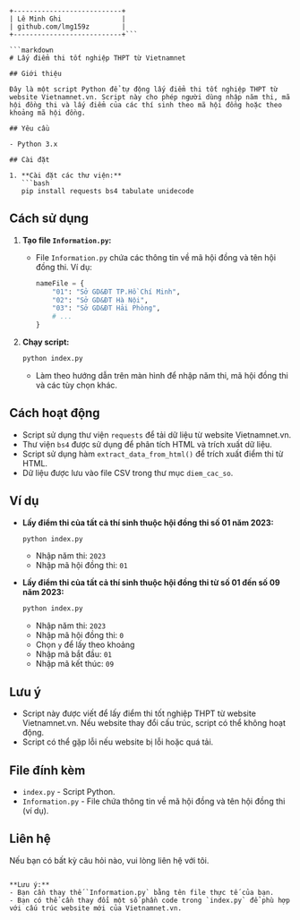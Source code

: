 

```
+---------------------------+
| Lê Minh Ghi               |
| github.com/lmg159z        |
+---------------------------+```

```markdown
# Lấy điểm thi tốt nghiệp THPT từ Vietnamnet

## Giới thiệu

Đây là một script Python để tự động lấy điểm thi tốt nghiệp THPT từ website Vietnamnet.vn. Script này cho phép người dùng nhập năm thi, mã hội đồng thi và lấy điểm của các thí sinh theo mã hội đồng hoặc theo khoảng mã hội đồng.

## Yêu cầu

- Python 3.x

## Cài đặt

1. **Cài đặt các thư viện:**
   ```bash
   pip install requests bs4 tabulate unidecode
   ```

## Cách sử dụng

1. **Tạo file `Information.py`:**
   - File `Information.py` chứa các thông tin về mã hội đồng và tên hội đồng thi. Ví dụ:
     ```python
     nameFile = {
         "01": "Sở GD&ĐT TP.Hồ Chí Minh",
         "02": "Sở GD&ĐT Hà Nội",
         "03": "Sở GD&ĐT Hải Phòng",
         # ...
     }
     ```

2. **Chạy script:**
   ```bash
   python index.py
   ```
   - Làm theo hướng dẫn trên màn hình để nhập năm thi, mã hội đồng thi và các tùy chọn khác.

## Cách hoạt động

- Script sử dụng thư viện `requests` để tải dữ liệu từ website Vietnamnet.vn.
- Thư viện `bs4` được sử dụng để phân tích HTML và trích xuất dữ liệu.
- Script sử dụng hàm `extract_data_from_html()` để trích xuất điểm thi từ HTML.
- Dữ liệu được lưu vào file CSV trong thư mục `diem_cac_so`.

## Ví dụ

- **Lấy điểm thi của tất cả thí sinh thuộc hội đồng thi số 01 năm 2023:**
   ```bash
   python index.py
   ```
   - Nhập năm thi: `2023`
   - Nhập mã hội đồng thi: `01`

- **Lấy điểm thi của tất cả thí sinh thuộc hội đồng thi từ số 01 đến số 09 năm 2023:**
   ```bash
   python index.py
   ```
   - Nhập năm thi: `2023`
   - Nhập mã hội đồng thi: `0`
   - Chọn `y` để lấy theo khoảng
   - Nhập mã bắt đầu: `01`
   - Nhập mã kết thúc: `09`

## Lưu ý

- Script này được viết để lấy điểm thi tốt nghiệp THPT từ website Vietnamnet.vn. Nếu website thay đổi cấu trúc, script có thể không hoạt động.
- Script có thể gặp lỗi nếu website bị lỗi hoặc quá tải.

## File đính kèm

- `index.py` - Script Python.
- `Information.py` - File chứa thông tin về mã hội đồng và tên hội đồng thi (ví dụ).

## Liên hệ

Nếu bạn có bất kỳ câu hỏi nào, vui lòng liên hệ với tôi.
```

**Lưu ý:**
- Bạn cần thay thế `Information.py` bằng tên file thực tế của bạn.
- Bạn có thể cần thay đổi một số phần code trong `index.py` để phù hợp với cấu trúc website mới của Vietnamnet.vn.

